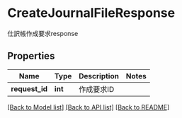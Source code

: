 # CreateJournalFileResponse

仕訳帳作成要求response
## Properties
Name | Type | Description | Notes
------------ | ------------- | ------------- | -------------
**request_id** | **int** | 作成要求ID | 

[[Back to Model list]](../README.md#documentation-for-models) [[Back to API list]](../README.md#documentation-for-api-endpoints) [[Back to README]](../README.md)


